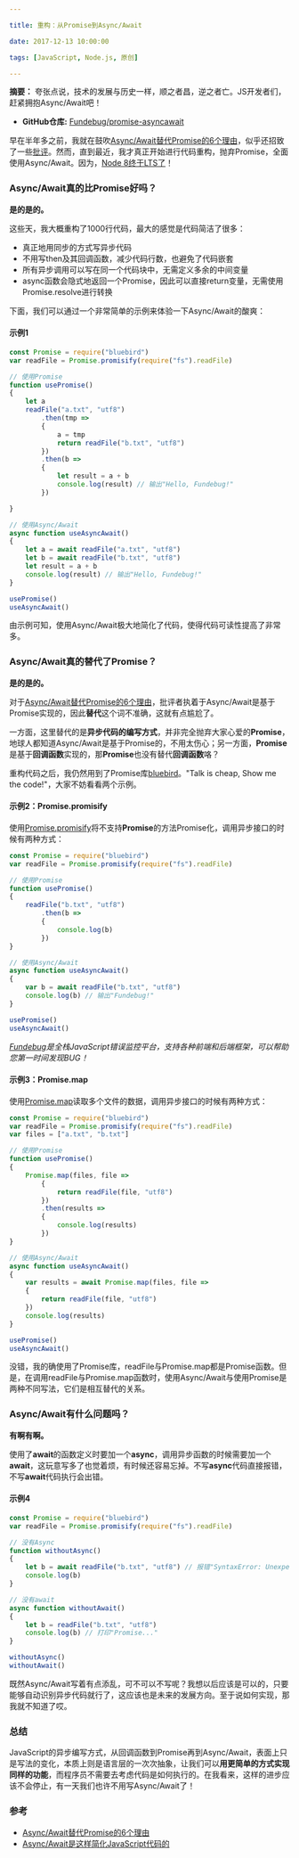 ```yaml
---

title: 重构：从Promise到Async/Await

date: 2017-12-13 10:00:00

tags: [JavaScript, Node.js, 原创]

---
```


**摘要：** 夸张点说，技术的发展与历史一样，顺之者昌，逆之者亡。JS开发者们，赶紧拥抱Async/Await吧！

<!-- more -->

- **GitHub仓库:** [Fundebug/promise-asyncawait](https://github.com/Fundebug/promise-asyncawait)

早在半年多之前，我就在鼓吹[Async/Await替代Promise的6个理由](https://blog.fundebug.com/2017/04/04/nodejs-async-await/)，似乎还招致了一些[批评](https://cnodejs.org/topic/58e4914e43ee7e7106c13541)。然而，直到最近，我才真正开始进行代码重构，抛弃Promise，全面使用Async/Await。因为，[Node 8终于LTS了](https://nodejs.org/en/blog/release/v8.9.0/)！


### Async/Await真的比Promise好吗？

**是的是的。**

这些天，我大概重构了1000行代码，最大的感觉是代码简洁了很多：

- 真正地用同步的方式写异步代码
- 不用写then及其回调函数，减少代码行数，也避免了代码嵌套
- 所有异步调用可以写在同一个代码块中，无需定义多余的中间变量
- async函数会隐式地返回一个Promise，因此可以直接return变量，无需使用Promise.resolve进行转换

下面，我们可以通过一个非常简单的示例来体验一下Async/Await的酸爽：

#### 示例1

```javascript
const Promise = require("bluebird")
var readFile = Promise.promisify(require("fs").readFile)

// 使用Promise
function usePromise()
{
    let a
    readFile("a.txt", "utf8")
        .then(tmp =>
        {
            a = tmp
            return readFile("b.txt", "utf8")
        })
        .then(b =>
        {
            let result = a + b
            console.log(result) // 输出"Hello, Fundebug!"
        })

}

// 使用Async/Await
async function useAsyncAwait()
{
    let a = await readFile("a.txt", "utf8")
    let b = await readFile("b.txt", "utf8")
    let result = a + b
    console.log(result) // 输出"Hello, Fundebug!"
}

usePromise()
useAsyncAwait()
```

由示例可知，使用Async/Await极大地简化了代码，使得代码可读性提高了非常多。

### Async/Await真的替代了Promise？

**是的是的。**

对于[Async/Await替代Promise的6个理由](https://blog.fundebug.com/2017/04/04/nodejs-async-await/)，批评者执着于Async/Await是基于Promise实现的，因此**替代**这个词不准确，这就有点尴尬了。

一方面，这里替代的是**异步代码的编写方式**，并非完全抛弃大家心爱的**Promise**，地球人都知道Async/Await是基于Promise的，不用太伤心；另一方面，**Promise**是基于**回调函数**实现的，那**Promise**也没有替代**回调函数**咯？

重构代码之后，我仍然用到了Promise库[bluebird](http://bluebirdjs.com/docs/getting-started.html)。"Talk is cheap, Show me the code!"，大家不妨看看两个示例。

#### 示例2：Promise.promisify

使用[Promise.promisify](http://bluebirdjs.com/docs/api/promise.promisify.html)将不支持**Promise**的方法Promise化，调用异步接口的时候有两种方式：

```javascript
const Promise = require("bluebird")
var readFile = Promise.promisify(require("fs").readFile)

// 使用Promise
function usePromise()
{
    readFile("b.txt", "utf8")
        .then(b =>
        {
            console.log(b)
        })
}

// 使用Async/Await
async function useAsyncAwait()
{
    var b = await readFile("b.txt", "utf8")
    console.log(b) // 输出"Fundebug!"
}

usePromise()
useAsyncAwait()
```

*[Fundebug](https://fundebug.com)是全栈JavaScript错误监控平台，支持各种前端和后端框架，可以帮助您第一时间发现BUG！*

#### 示例3：Promise.map

使用[Promise.map](http://bluebirdjs.com/docs/api/promise.map.html)读取多个文件的数据，调用异步接口的时候有两种方式：

```javascript
const Promise = require("bluebird")
var readFile = Promise.promisify(require("fs").readFile)
var files = ["a.txt", "b.txt"]

// 使用Promise
function usePromise()
{
    Promise.map(files, file =>
        {
            return readFile(file, "utf8")
        })
        .then(results =>
        {
            console.log(results)
        })
}

// 使用Async/Await
async function useAsyncAwait()
{
    var results = await Promise.map(files, file =>
    {
        return readFile(file, "utf8")
    })
    console.log(results)
}

usePromise()
useAsyncAwait()
```

没错，我的确使用了Promise库，readFile与Promise.map都是Promise函数。但是，在调用readFile与Promise.map函数时，使用Async/Await与使用Promise是两种不同写法，它们是相互替代的关系。

### Async/Await有什么问题吗？

**有啊有啊。**

使用了**await**的函数定义时要加一个**async**，调用异步函数的时候需要加一个**await**，这玩意写多了也觉着烦，有时候还容易忘掉。不写**async**代码直接报错，不写**await**代码执行会出错。

#### 示例4

```javascript
const Promise = require("bluebird")
var readFile = Promise.promisify(require("fs").readFile)

// 没有Async
function withoutAsync()
{
    let b = await readFile("b.txt", "utf8") // 报错"SyntaxError: Unexpected identifier"
    console.log(b) 
}

// 没有await
async function withoutAwait()
{
    let b = readFile("b.txt", "utf8")
    console.log(b) // 打印"Promise..."
}

withoutAsync()
withoutAwait()
```

既然Async/Await写着有点添乱，可不可以不写呢？我想以后应该是可以的，只要能够自动识别异步代码就行了，这应该也是未来的发展方向。至于说如何实现，那我就不知道了哎。


### 总结

JavaScript的异步编写方式，从回调函数到Promise再到Async/Await，表面上只是写法的变化，本质上则是语言层的一次次抽象，让我们可以**用更简单的方式实现同样的功能**，而程序员不需要去考虑代码是如何执行的。在我看来，这样的进步应该不会停止，有一天我们也许不用写Async/Await了！

### 参考

- [Async/Await替代Promise的6个理由](https://blog.fundebug.com/2017/04/04/nodejs-async-await/)
- [Async/Await是这样简化JavaScript代码的](https://blog.fundebug.com/2017/10/16/async-await-simplify-javascript/)
